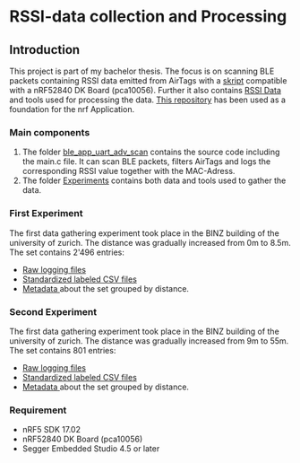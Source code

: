 # RSSI-data collection and Processing 

## Introduction

This project is part of my bachelor thesis. The focus is on scanning BLE packets containing RSSI data emitted from AirTags with a [skript](ble_app_uart_adv_scan/main.c) compatible with a nRF52840 DK Board (pca10056). Further it also contains [RSSI Data](Experiments/Results/Data_CSV) and tools used for processing the data.
[This repository](https://github.com/jimmywong2003/nrf5-ble-scan-filter-example) has been used as a foundation for the nrf Application.

### Main components 

1. The folder [ble_app_uart_adv_scan](ble_app_uart_adv_scan) contains the source code including the main.c file. It can scan BLE packets, filters AirTags and logs the corresponding RSSI value together with the MAC-Adress.
2. The folder [Experiments](Experiments) contains both data and tools used to gather the data. 

### First Experiment

The first data gathering experiment took place in the BINZ building of the university of zurich. The distance was gradually increased from 0m to 8.5m. The set contains 2'496 entries: 
- [Raw logging files](Experiments/Results/Raw%20Data/Experiment1_0m_8.5m.rtf)
- [Standardized labeled CSV files](Experiments/Results/Processed%20Data/Experiment1_0m_8.csv)
- [Metadata ](Experiments/Results/Overview%20Data/Aggregated_Ex_1_and_2.csv) about the set grouped by distance.

### Second Experiment

The first data gathering experiment took place in the BINZ building of the university of zurich. The distance was gradually increased from 9m to 55m. The set contains 801 entries: 
- [Raw logging files](Experiments/Results/Raw%20Data/Experiment2_9m_55m.rtf)
- [Standardized labeled CSV files](Experiments/Results/Processed%20Data/Experiment2_9m_55m.csv)
- [Metadata ](Experiments/Results/Overview%20Data/Aggregated_Ex_1_and_2.csv) about the set grouped by distance.

       

### Requirement
* nRF5 SDK 17.02
* nRF52840 DK Board (pca10056)
* Segger Embedded Studio 4.5 or later
